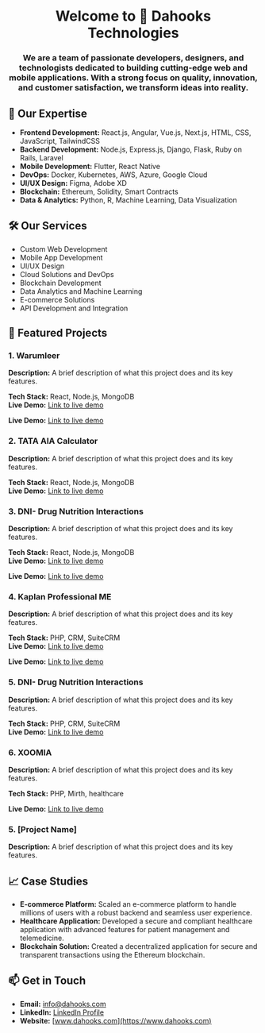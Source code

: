<h1 align="center">Welcome to 👋 Dahooks Technologies</h1>
<h3 align="center">We are a team of passionate developers, designers, and technologists dedicated to building cutting-edge web and mobile applications. With a strong focus on quality, innovation, and customer satisfaction, we transform ideas into reality.</h3>

## 🌟 Our Expertise
- **Frontend Development:** React.js, Angular, Vue.js, Next.js, HTML, CSS, JavaScript, TailwindCSS
- **Backend Development:** Node.js, Express.js, Django, Flask, Ruby on Rails, Laravel
- **Mobile Development:** Flutter, React Native
- **DevOps:** Docker, Kubernetes, AWS, Azure, Google Cloud
- **UI/UX Design:** Figma, Adobe XD
- **Blockchain:** Ethereum, Solidity, Smart Contracts
- **Data & Analytics:** Python, R, Machine Learning, Data Visualization

## 🛠️ Our Services
- Custom Web Development
- Mobile App Development
- UI/UX Design
- Cloud Solutions and DevOps
- Blockchain Development
- Data Analytics and Machine Learning
- E-commerce Solutions
- API Development and Integration

## 🚀 Featured Projects

### 1. Warumleer
**Description:** A brief description of what this project does and its key features.

**Tech Stack:** React, Node.js, MongoDB    
**Live Demo:** [Link to live demo](https://www.warumleer.de/)

**Live Demo:** [Link to live demo](https://admin.warumleer.de/)

### 2. TATA AIA Calculator
**Description:** A brief description of what this project does and its key features.

**Tech Stack:** React, Node.js, MongoDB    
**Live Demo:** [Link to live demo](https://tata-aia.taction.in/)

### 3. DNI- Drug Nutrition Interactions
**Description:** A brief description of what this project does and its key features.

**Tech Stack:** React, Node.js, MongoDB    
**Live Demo:** [Link to live demo](https://www.drugnutritioninteractions.com/)

**Live Demo:** [Link to live demo](https://admin.drugnutritioninteractions.com/)

### 4. Kaplan Professional ME
**Description:** A brief description of what this project does and its key features.

**Tech Stack:** PHP, CRM, SuiteCRM    
**Live Demo:** [Link to live demo](https://crm.kaplanprofessionalme.com/)

**Live Demo:** [Link to live demo](https://kaplanprofessionalme.com/)

### 5. DNI- Drug Nutrition Interactions
**Description:** A brief description of what this project does and its key features.

**Tech Stack:** PHP, CRM, SuiteCRM    
**Live Demo:** [Link to live demo](https://kaplanprofessionalme.com/)





### 6. XOOMIA
**Description:** A brief description of what this project does and its key features.

**Tech Stack:** PHP, Mirth, healthcare  

**Live Demo:** [Link to live demo](https://www.xoomia.com/)

### 5. [Project Name]
**Description:** A brief description of what this project does and its key features.

## 📈 Case Studies

- **E-commerce Platform:** Scaled an e-commerce platform to handle millions of users with a robust backend and seamless user experience.
- **Healthcare Application:** Developed a secure and compliant healthcare application with advanced features for patient management and telemedicine.
- **Blockchain Solution:** Created a decentralized application for secure and transparent transactions using the Ethereum blockchain.

## 📫 Get in Touch
- **Email:** [info@dahooks.com](info@dahooks.com)
- **LinkedIn:** [LinkedIn Profile](https://www.linkedin.com/company/dahooks-technologies)
- **Website:** [www.dahooks.com](https://www.dahooks.com)
